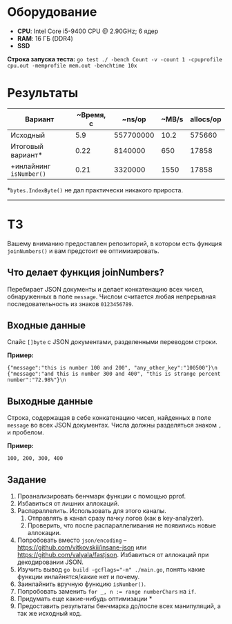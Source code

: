 # Оборудование
* **CPU**: Intel Core i5-9400 CPU @ 2.90GHz; 6 ядер
* **RAM**: 16 ГБ (DDR4)
* **SSD**

**Строка запуска теста:** `go test ./ -bench Count -v -count 1 -cpuprofile cpu.out -memprofile mem.out -benchtime 10x`

# Результаты

| Вариант                | ~Время, с | ~ns/op       | ~MB/s      | allocs/op |
| ---------------------- | --------- | ------------ | ---------- | --------- |
|Исходный                |    5.9    |  557700000   | 10.2       | 575660    |
|Итоговый вариант*       |    0.22   |    8140000   | 650        |  17858    |
|+инлайнинг `isNumber()` |    0.21   |    3320000   | 1550       |  17858    |

*`bytes.IndexByte()` не дал практически никакого прироста.

***
# ТЗ

Вашему вниманию предоставлен репозиторий, в котором есть функция `joinNumbers()` и вам предстоит ее оптимизировать.

## Что делает функция joinNumbers?
Перебирает JSON документы и делает конкатенацию всех чисел, обнаруженных в поле `message`. Числом считается любая непрерывная последовательность из знаков `0123456789`.

## Входные данные 
Слайс `[]byte` с JSON документами, разделенными переводом строки.

**Пример:**
```
{"message":"this is number 100 and 200", "any_other_key":"100500"}\n
{"message":"and this is number 300 and 400", "this is strange percent number":"72.98%"}\n
```

## Выходные данные 
Строка, содержащая в себе конкатенацию чисел, найденных в поле `message` во всех JSON документах. Числа должны разделяться знаком `,` и пробелом. 

**Пример:**
```
100, 200, 300, 400
```
  
## Задание
1. Проанализировать бенчмарк функции с помощью pprof.
2. Избавиться от лишних аллокаций.
3. Распараллелить. Использовать для этого каналы.
    1. Отправлять в канал сразу пачку логов (как в key-analyzer).
    2. Проверить, что после распараллеливания не появились новые аллокации.
4. Попробовать вместо `json/encoding` – https://github.com/vitkovskii/insane-json или https://github.com/valyala/fastjson. Избавиться от аллокаций при декодировании JSON.
5. Изучить вывод `go build -gcflags="-m" ./main.go`, понять какие функции инлайнятся/какие нет и почему.
6. Заинлайнить вручную функцию `isNumber()`.
7. Попробовать заменить `for _, n := range numberChars` на `if`.
8. Придумать еще какие-нибудь оптимизации *
9. Предоставить результаты бенчмарка до/после всех манипуляций, а так же исходный код.